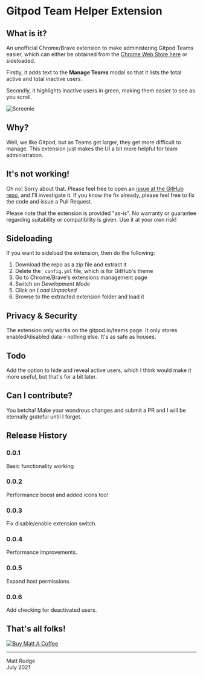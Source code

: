 # Gitpod Team Helper Extension

## What is it?

An unofficial Chrome/Brave extension to make administering Gitpod Teams easier, which can either be obtained from the [Chrome Web Store here](https://chrome.google.com/webstore/detail/gitpod-team-admin/pcecmmchknbagjicnbkfifajblnbbhlj) or sideloaded.

Firstly, it adds text to the **Manage Teams** modal so that it lists the total active and total inactive users.

Secondly, it highlights inactive users in green, making them easier to see as you scroll.

![Screenie](https://i.ibb.co/QDXfhVB/screenie.png)

## Why?

Well, we like Gitpod, but as Teams get larger, they get more difficult to manage. This extension just makes the UI a bit more helpful for team administration.

## It's not working!

Oh no! Sorry about that. Please feel free to open an [issue at the GitHub repo](https://github.com/lechien73/GitpodTeamHelper/issues), and I'll investigate it. If you know the fix already, please feel free to fix the code and issue a Pull Request.

Please note that the extension is provided "as-is". No warranty or guarantee regarding suitability or compatibility is given. Use it at your own risk!

## Sideloading

If you want to sideload the extension, then do the following:

1. Download the repo as a zip file and extract it
2. Delete the `_config.yml` file, which is for GitHub's theme
2. Go to Chrome/Brave's extensions management page
3. Switch on *Development Mode*
4. Click on *Load Unpacked*
5. Browse to the extracted extension folder and load it

## Privacy & Security

The extension only works on the gitpod.io/teams page. It only stores enabled/disabled data - nothing else. It's as safe as houses.

## Todo

Add the option to hide and reveal active users, which I think would make it more useful, but that's for a bit later.

## Can I contribute?

You betcha! Make your wondrous changes and submit a PR and I will be eternally grateful until I forget.

## Release History

### 0.0.1

Basic functionality working

### 0.0.2

Performance boost and added icons too!

### 0.0.3

Fix disable/enable extension switch.

### 0.0.4

Performance improvements.

### 0.0.5

Expand host permissions.

### 0.0.6

Add checking for deactivated users.

## That's all folks!

<a href="https://www.buymeacoffee.com/mattrudge" target="_blank"><img src="https://mattrudge.net/images/bmac.png" alt="Buy Matt A Coffee"></a>

------
Matt Rudge<br />
July 2021
